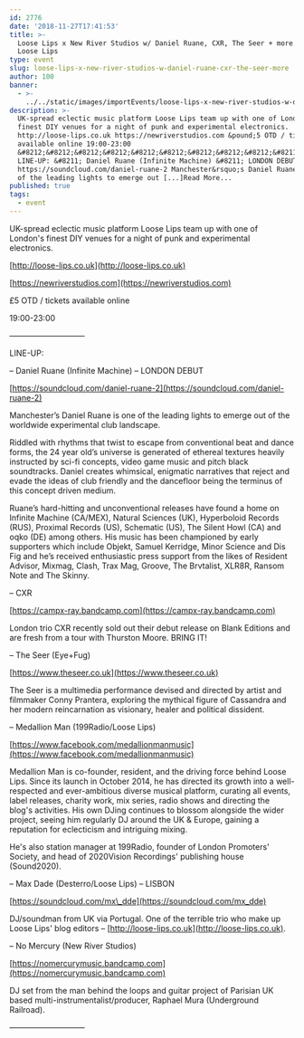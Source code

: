 ```yaml
---
id: 2776
date: '2018-11-27T17:41:53'
title: >-
  Loose Lips x New River Studios w/ Daniel Ruane, CXR, The Seer + more... -
  Loose Lips
type: event
slug: loose-lips-x-new-river-studios-w-daniel-ruane-cxr-the-seer-more
author: 100
banner:
  - >-
    ../../static/images/importEvents/loose-lips-x-new-river-studios-w-daniel-ruane-cxr-the-seer-more/image2776.jpeg
description: >-
  UK-spread eclectic music platform Loose Lips team up with one of London&#39;s
  finest DIY venues for a night of punk and experimental electronics.
  http://loose-lips.co.uk https://newriverstudios.com &pound;5 OTD / tickets
  available online 19:00-23:00
  &#8212;&#8212;&#8212;&#8212;&#8212;&#8212;&#8212;&#8212;&#8212;&#8211;
  LINE-UP: &#8211; Daniel Ruane (Infinite Machine) &#8211; LONDON DEBUT
  https://soundcloud.com/daniel-ruane-2 Manchester&rsquo;s Daniel Ruane is one
  of the leading lights to emerge out [...]Read More...
published: true
tags:
  - event
---
```

UK-spread eclectic music platform Loose Lips team up with one of London's finest DIY venues for a night of punk and experimental electronics.

[](http://loose-lips.co.uk/)[http://loose-lips.co.uk](http://loose-lips.co.uk)

[](https://newriverstudios.com/)[https://newriverstudios.com](https://newriverstudios.com)

£5 OTD / tickets available online

19:00-23:00

—————————–

LINE-UP:

– Daniel Ruane (Infinite Machine) – LONDON DEBUT

[](https://soundcloud.com/daniel-ruane-2)[https://soundcloud.com/daniel-ruane-2](https://soundcloud.com/daniel-ruane-2)

Manchester’s Daniel Ruane is one of the leading lights to emerge out of the worldwide experimental club landscape.

Riddled with rhythms that twist to escape from conventional beat and dance forms, the 24 year old’s universe is generated of ethereal textures heavily instructed by sci-fi concepts, video game music and pitch black soundtracks. Daniel creates whimsical, enigmatic narratives that reject and evade the ideas of club friendly and the dancefloor being the terminus of this concept driven medium.

Ruane’s hard-hitting and unconventional releases have found a home on Infinite Machine (CA/MEX), Natural Sciences (UK), Hyperboloid Records (RUS), Proximal Records (US), Schematic (US), The Silent Howl (CA) and oqko (DE) among others. His music has been championed by early supporters which include Objekt, Samuel Kerridge, Minor Science and Dis Fig and he’s received enthusiastic press support from the likes of Resident Advisor, Mixmag, Clash, Trax Mag, Groove, The Brvtalist, XLR8R, Ransom Note and The Skinny.

– CXR 

[](https://campx-ray.bandcamp.com/)[https://campx-ray.bandcamp.com](https://campx-ray.bandcamp.com)

London trio CXR recently sold out their debut release on Blank Editions and are fresh from a tour with Thurston Moore. BRING IT!

– The Seer (Eye+Fug)

[](https://www.theseer.co.uk/)[https://www.theseer.co.uk](https://www.theseer.co.uk)

The Seer is a multimedia performance devised and directed by artist and filmmaker Conny Prantera, exploring the mythical figure of Cassandra and her modern reincarnation as visionary, healer and political dissident.

– Medallion Man (199Radio/Loose Lips)

[](https://www.facebook.com/medallionmanmusic)[https://www.facebook.com/medallionmanmusic](https://www.facebook.com/medallionmanmusic)

Medallion Man is co-founder, resident, and the driving force behind Loose Lips. Since its launch in October 2014, he has directed its growth into a well-respected and ever-ambitious diverse musical platform, curating all events, label releases, charity work, mix series, radio shows and directing the blog's activities. His own DJing continues to blossom alongside the wider project, seeing him regularly DJ around the UK & Europe, gaining a reputation for eclecticism and intriguing mixing.

He's also station manager at 199Radio, founder of London Promoters' Society, and head of 2020Vision Recordings' publishing house (Sound2020).

– Max Dade (Desterro/Loose Lips) – LISBON

[](https://soundcloud.com/mx_dde)[https://soundcloud.com/mx\_dde](https://soundcloud.com/mx_dde)

DJ/soundman from UK via Portugal. One of the terrible trio who make up Loose Lips' blog editors – [](http://loose-lips.co.uk/)[http://loose-lips.co.uk](http://loose-lips.co.uk).

– No Mercury (New River Studios)

[](https://nomercurymusic.bandcamp.com/)[https://nomercurymusic.bandcamp.com](https://nomercurymusic.bandcamp.com)

DJ set from the man behind the loops and guitar project of Parisian UK based multi-instrumentalist/producer, Raphael Mura (Underground Railroad).

—————————–